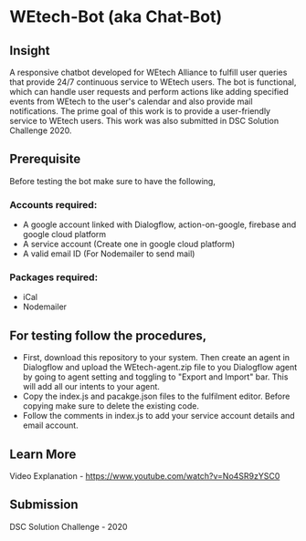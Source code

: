 # WEtech-Bot (aka Chat-Bot)

## Insight
A responsive chatbot developed for WEtech Alliance to fulfill user queries that provide 24/7 continuous service to WEtech users. The bot is functional, which can handle user requests and perform actions like adding specified events from WEtech to the user's calendar and also provide mail notifications. The prime goal of this work is to provide a user-friendly service to WEtech users. This work was also submitted in DSC Solution Challenge 2020.

## Prerequisite
Before testing the bot make sure to have the following,

### Accounts required:
- A google account linked with Dialogflow, action-on-google, firebase and google cloud platform
- A service account (Create one in google cloud platform)
- A valid email ID (For Nodemailer to send mail)

### Packages required:
- iCal
- Nodemailer

## For testing follow the procedures,
- First, download this repository to your system. Then create an agent in Dialogflow and upload the WEtech-agent.zip file to you Dialogflow agent by going to agent setting and toggling to "Export and Import" bar. This will add all our intents to your agent.
- Copy the index.js and pacakge.json files to the fulfilment editor. Before copying make sure to delete the existing code.
- Follow the comments in index.js to add your service account details and email account.

## Learn More
Video Explanation - https://www.youtube.com/watch?v=No4SR9zYSC0

## Submission
DSC Solution Challenge - 2020




